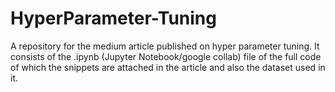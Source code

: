 # HyperParameter-Tuning
A repository for the medium article published on hyper parameter tuning. 
It consists of the .ipynb (Jupyter Notebook/google collab) file of the full code of which the snippets are attached in the article and also the dataset used in it.
